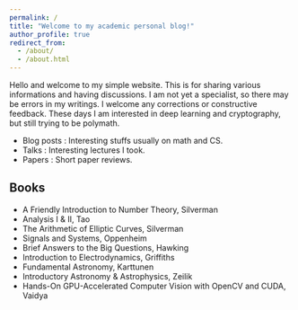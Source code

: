 ```yaml
---
permalink: /
title: "Welcome to my academic personal blog!"
author_profile: true
redirect_from: 
  - /about/
  - /about.html
---
```


Hello and welcome to my simple website. This is for sharing various informations and having discussions. I am not yet a specialist, so there may be errors in my writings. I welcome any corrections or constructive feedback. These days I am interested in deep learning and cryptography, but still trying to be polymath.

- Blog posts : Interesting stuffs usually on math and CS.
- Talks : Interesting lectures I took.
- Papers : Short paper reviews.


## Books
- A Friendly Introduction to Number Theory, Silverman
- Analysis I & II, Tao
- The Arithmetic of Elliptic Curves, Silverman
- Signals and Systems, Oppenheim
- Brief Answers to the Big Questions, Hawking
- Introduction to Electrodynamics, Griffiths
- Fundamental Astronomy, Karttunen
- Introductory Astronomy & Astrophysics, Zeilik
- Hands-On GPU-Accelerated Computer Vision with OpenCV and CUDA, Vaidya
